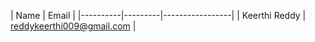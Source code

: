 


>
| Name    | Email   | 
|----------|---------|-----------------|
|  Keerthi Reddy  | reddykeerthi009@gmail.com |   

